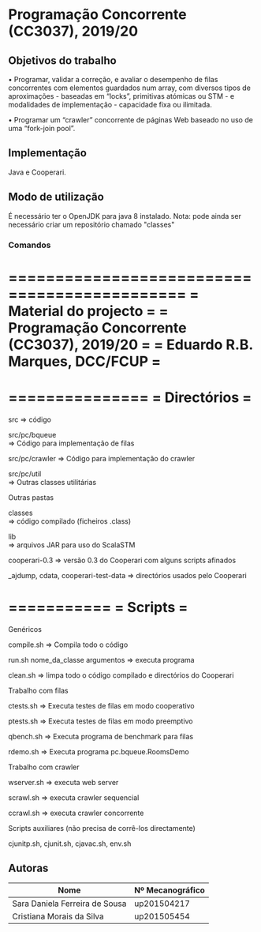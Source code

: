 # Programação Concorrente (CC3037), 2019/20

## Objetivos do trabalho
• Programar, validar a correção, e avaliar o desempenho de filas concorrentes com elementos
guardados num array, com diversos tipos de aproximações - baseadas em “locks”, primitivas
atómicas ou STM - e modalidades de implementação - capacidade fixa ou ilimitada.

• Programar um “crawler” concorrente de páginas Web baseado no uso de uma “fork-join pool”.

## Implementação
Java e Cooperari.

## Modo de utilização
É necessário ter o OpenJDK para java 8 instalado.
Nota: pode ainda ser necessário criar um repositório chamado "classes"

### Comandos
=============================================
= Material do projecto                      =
= Programação Concorrente (CC3037), 2019/20 =
= Eduardo R.B. Marques, DCC/FCUP            =
=============================================

===============
= Directórios =
===============

src => código

  src/pc/bqueue  
    => Código para implementação de filas

  src/pc/crawler 
    => Código para implementação do crawler

  src/pc/util    
    => Outras classes utilitárias

Outras pastas

  classes       
    => código compilado (ficheiros .class)

  lib           
    => arquivos JAR para uso do ScalaSTM

  cooperari-0.3 
    => versão 0.3 do Cooperari com alguns scripts afinados

 _ajdump, cdata, cooperari-test-data 
    => directórios usados pelo Cooperari

===========
= Scripts =
===========

Genéricos

  compile.sh 
    => Compila todo o código 

  run.sh nome_da_classe argumentos 
    => executa programa

  clean.sh 
    => limpa todo o código compilado e directórios do Cooperari

Trabalho com filas

  ctests.sh 
    => Executa testes de filas em modo cooperativo

  ptests.sh 
    => Executa testes de filas em modo preemptivo

  qbench.sh 
    => Executa programa de benchmark para filas

  rdemo.sh
    => Executa programa pc.bqueue.RoomsDemo


Trabalho com crawler

  wserver.sh 
    => executa web server 

  scrawl.sh 
    => executa crawler sequencial

  ccrawl.sh 
    => executa crawler concorrente

Scripts auxiliares (não precisa de corrê-los directamente)

  cjunitp.sh, cjunit.sh, cjavac.sh, env.sh 

## Autoras
| Nome                            | Nº Mecanográfico   |
| ------------------------------- | -------------------| 
| Sara Daniela Ferreira de Sousa  | up201504217        |
| Cristiana Morais da Silva       | up201505454        |
